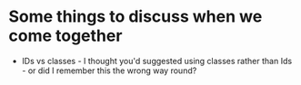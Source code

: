 # Some things to discuss when we come together

- IDs vs classes - I thought you'd suggested using classes rather than Ids - or did I remember this the wrong way round?

